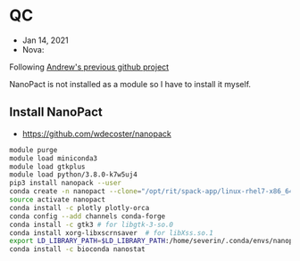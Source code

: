 # QC

* Jan 14, 2021
* Nova:

Following [Andrew's previous github project](https://github.com/ISUgenomics/2020-07_Doss_16S_nanopore/blob/master/Notebook_Severin/01_QC/01_QC.md)

NanoPact is not installed as a module so I have to install it myself.


## Install NanoPact
* https://github.com/wdecoster/nanopack

```bash
module purge
module load miniconda3
module load gtkplus
module load python/3.8.0-k7w5uj4
pip3 install nanopack --user
conda create -n nanopact --clone="/opt/rit/spack-app/linux-rhel7-x86_64/gcc-4.8.5/miniconda3-4.3.30-qdauvebbhrjaevrgwkt2wples4psz4w7"
source activate nanopact
conda install -c plotly plotly-orca
conda config --add channels conda-forge
conda install -c gtk3 # for libgtk-3-so.0
conda install xorg-libxscrnsaver  # for libXss.so.1
export LD_LIBRARY_PATH=$LD_LIBRARY_PATH:/home/severin/.conda/envs/nanopact/lib/
conda install -c bioconda nanostat
```
